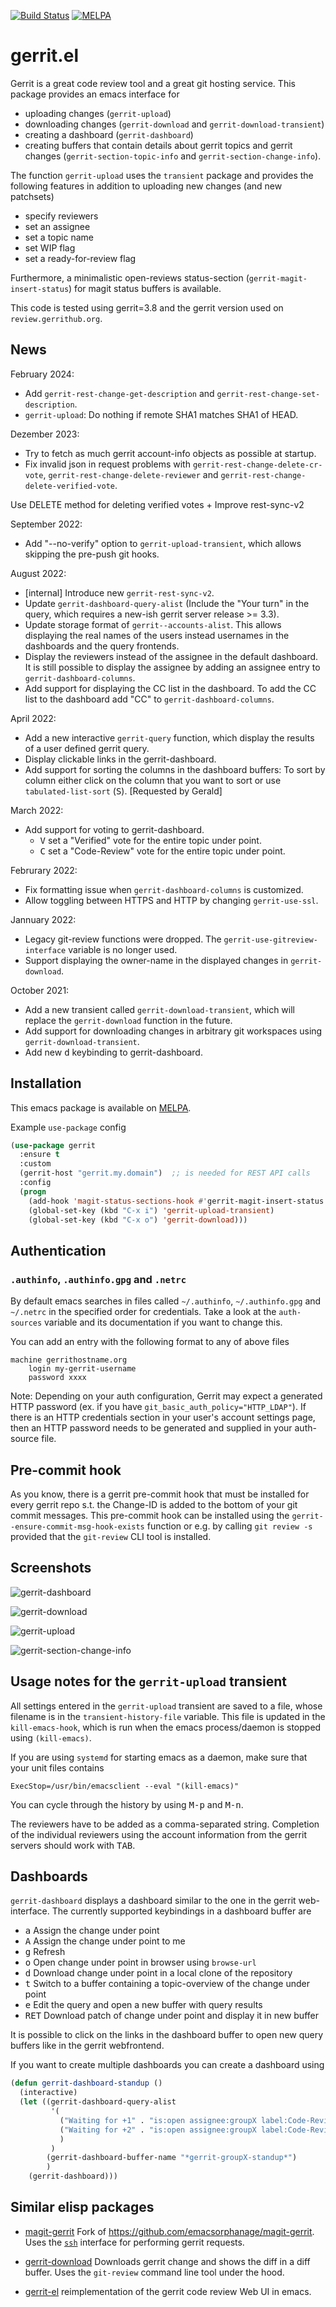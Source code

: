 [![Build Status](https://github.com/thisch/gerrit.el/workflows/CI/badge.svg)](https://github.com/thisch/gerrit.el/actions)
[![MELPA](http://melpa.org/packages/gerrit-badge.svg)](http://melpa.org/#/gerrit)

gerrit.el
=========

Gerrit is a great code review tool and a great git hosting service. This
package provides an emacs interface for

* uploading changes (`gerrit-upload`)
* downloading changes (`gerrit-download` and `gerrit-download-transient`)
* creating a dashboard  (`gerrit-dashboard`)
* creating buffers that contain details about gerrit topics and gerrit
  changes (`gerrit-section-topic-info` and `gerrit-section-change-info`).

The function `gerrit-upload` uses the `transient` package and provides the
following features in addition to uploading new changes (and new patchsets)

* specify reviewers
* set an assignee
* set a topic name
* set WIP flag
* set a ready-for-review flag

Furthermore, a minimalistic open-reviews status-section
(`gerrit-magit-insert-status`) for magit status buffers is available.

This code is tested using gerrit=3.8 and the gerrit version used on
`review.gerrithub.org`.

## News

February 2024:

* Add `gerrit-rest-change-get-description` and
  `gerrit-rest-change-set-description`.
* `gerrit-upload`: Do nothing if remote SHA1 matches SHA1 of HEAD.

Dezember 2023:

* Try to fetch as much gerrit account-info objects as possible at
  startup.
* Fix invalid json in request problems with
  `gerrit-rest-change-delete-cr-vote`,
  `gerrit-rest-change-delete-reviewer` and
  `gerrit-rest-change-delete-verified-vote`.

Use DELETE method for deleting verified votes + Improve rest-sync-v2

September 2022:

* Add "--no-verify" option to `gerrit-upload-transient`, which allows
  skipping the pre-push git hooks.

August 2022:

* [internal] Introduce new `gerrit-rest-sync-v2`.
* Update `gerrit-dashboard-query-alist` (Include the "Your turn" in
  the query, which requires a new-ish gerrit server release >= 3.3).
* Update storage format of `gerrit--accounts-alist`. This allows
  displaying the real names of the users instead usernames in the
  dashboards and the query frontends.
* Display the reviewers instead of the assignee in the default
  dashboard. It is still possible to display the assignee by adding an
  assignee entry to `gerrit-dashboard-columns`.
* Add support for displaying the CC list in the dashboard. To add the CC
  list to the dashboard add "CC" to `gerrit-dashboard-columns`.

April 2022:

* Add a new interactive `gerrit-query` function, which display the results
  of a user defined gerrit query.
* Display clickable links in the gerrit-dashboard.
* Add support for sorting the columns in the dashboard buffers: To
  sort by column either click on the column that you want to sort or
  use `tabulated-list-sort` (<kbd>S</kbd>). [Requested by Gerald]

March 2022:

* Add support for voting to gerrit-dashboard.
  * <kbd>V</kbd> set a "Verified" vote for the entire topic under point.
  * <kbd>C</kbd> set a "Code-Review" vote for the entire topic under point.

Februrary 2022:

* Fix formatting issue when `gerrit-dashboard-columns` is customized.
* Allow toggling between HTTPS and HTTP by changing `gerrit-use-ssl`.

Jannuary 2022:

* Legacy git-review functions were dropped. The
  `gerrit-use-gitreview-interface` variable is no longer used.
* Support displaying the owner-name in the displayed changes in
  `gerrit-download`.

October 2021:

* Add a new transient called `gerrit-download-transient`, which will replace
  the `gerrit-download` function in the future.
* Add support for downloading changes in arbitrary git workspaces using
  `gerrit-download-transient`.
* Add new <kbd>d</kbd> keybinding to gerrit-dashboard.

## Installation

This emacs package is available on
[MELPA](http://melpa.org/#/gerrit).

Example `use-package` config

``` el
(use-package gerrit
  :ensure t
  :custom
  (gerrit-host "gerrit.my.domain")  ;; is needed for REST API calls
  :config
  (progn
    (add-hook 'magit-status-sections-hook #'gerrit-magit-insert-status t)
    (global-set-key (kbd "C-x i") 'gerrit-upload-transient)
    (global-set-key (kbd "C-x o") 'gerrit-download)))
```

## Authentication

### `.authinfo`, `.authinfo.gpg` and `.netrc`

By default emacs searches in files called `~/.authinfo`, `~/.authinfo.gpg`
and `~/.netrc` in the specified order for credentials. Take a look at the
`auth-sources` variable and its documentation if you want to change this.

You can add an entry with the following format to any of above files

```
machine gerrithostname.org
    login my-gerrit-username
    password xxxx
```
Note: Depending on your auth configuration, Gerrit may expect a generated HTTP password (ex. if you have `git_basic_auth_policy="HTTP_LDAP"`). If there is an HTTP credentials section in your user's account settings page, then an HTTP password needs to be generated and supplied in your auth-source file.

## Pre-commit hook

As you know, there is a gerrit pre-commit hook that must be installed for
every gerrit repo s.t. the Change-ID is added to the bottom of your git
commit messages. This pre-commit hook can be installed using the
`gerrit--ensure-commit-msg-hook-exists` function or e.g. by calling `git
review -s` provided that the `git-review` CLI tool is installed.

## Screenshots

![gerrit-dashboard](https://user-images.githubusercontent.com/206581/88588506-f8048780-d057-11ea-9c57-ac2a58aadd58.png)

![gerrit-download](https://user-images.githubusercontent.com/206581/88589693-d0162380-d059-11ea-8c96-028659450904.png)

![gerrit-upload](https://user-images.githubusercontent.com/206581/88589947-356a1480-d05a-11ea-8964-e7d0b4bc8a18.png)

![gerrit-section-change-info](https://user-images.githubusercontent.com/206581/101976331-9dee1280-3c44-11eb-8d01-629d3634da43.png)

## Usage notes for the `gerrit-upload` transient

All settings entered in the `gerrit-upload` transient are saved to a file,
whose filename is in the `transient-history-file` variable. This file is
updated in the `kill-emacs-hook`, which is run when the emacs
process/daemon is stopped using `(kill-emacs)`.

If you are using `systemd` for starting emacs as a daemon, make sure that your
unit files contains

```
ExecStop=/usr/bin/emacsclient --eval "(kill-emacs)"
```

You can cycle through the history by using <kbd>M-p</kbd> and
<kbd>M-n</kbd>.

The reviewers have to be added as a comma-separated string. Completion of
the individual reviewers using the account information from the gerrit
servers should work with <kbd>TAB</kbd>.

## Dashboards

`gerrit-dashboard` displays a dashboard similar to the one in the gerrit
web-interface.  The currently supported keybindings in a dashboard buffer are

* <kbd>a</kbd> Assign the change under point
* <kbd>A</kbd> Assign the change under point to me
* <kbd>g</kbd> Refresh
* <kbd>o</kbd> Open change under point in browser using `browse-url`
* <kbd>d</kbd> Download change under point in a local clone of the repository
* <kbd>t</kbd> Switch to a buffer containing a topic-overview of the change
  under point
* <kbd>e</kbd> Edit the query and open a new buffer with query results
* <kbd>RET</kbd> Download patch of change under point and display it in new
  buffer

It is possible to click on the links in the dashboard buffer to open new
query buffers like in the gerrit webfrontend.

If you want to create multiple dashboards you can create a dashboard using

```el
(defun gerrit-dashboard-standup ()
  (interactive)
  (let ((gerrit-dashboard-query-alist
         '(
           ("Waiting for +1" . "is:open assignee:groupX label:Code-Review=0")
           ("Waiting for +2" . "is:open assignee:groupX label:Code-Review=1")
           )
         )
        (gerrit-dashboard-buffer-name "*gerrit-groupX-standup*")
        )
    (gerrit-dashboard)))
```

## Similar elisp packages

* [magit-gerrit](https://github.com/darcylee/magit-gerrit) Fork of
https://github.com/emacsorphanage/magit-gerrit. Uses the
[`ssh`](https://gerrit-review.googlesource.com/Documentation/cmd-index.html)
interface for performing gerrit requests.

* [gerrit-download](https://github.com/chmouel/gerrit-download.el) Downloads
  gerrit change and shows the diff in a diff buffer. Uses the `git-review`
  command line tool under the hood.

* [gerrit-el](https://github.com/iartarisi/gerrit-el) reimplementation of
  the gerrit code review Web UI in emacs.
